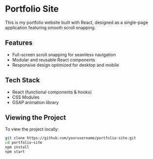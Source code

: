 # Portfolio Site

This is my portfolio website built with React, designed as a single-page application featuring smooth scroll snapping.

## Features

- Full-screen scroll snapping for seamless navigation  
- Modular and reusable React components  
- Responsive design optimized for desktop and mobile  

## Tech Stack

- React (functional components & hooks)
- CSS Modules  
- GSAP animation library  

## Viewing the Project

To view the project locally:

```bash
git clone https://github.com/yourusername/portfolio-site.git
cd portfolio-site
npm install
npm start
```
